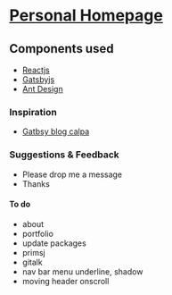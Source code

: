 # [Personal Homepage](www.tobiasleinss.ml)

## Components used

- [Reactjs](https://reactjs.org/)
- [Gatsbyjs](https://www.gatsbyjs.org/)
- [Ant Design](https://ant.design/)

### Inspiration

- [Gatbsy blog calpa](https://calpa.me/)

### Suggestions & Feedback

- Please drop me a message
- Thanks

#### To do

- about
- portfolio
- update packages
- primsj
- gitalk
- nav bar menu underline, shadow
- moving header onscroll
